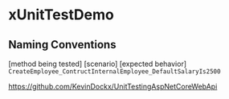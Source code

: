 # xUnitTestDemo

## Naming Conventions

[method being tested] [scenario] [expected behavior]  
`CreateEmployee_ContructInternalEmployee_DefaultSalaryIs2500`


https://github.com/KevinDockx/UnitTestingAspNetCoreWebApi



